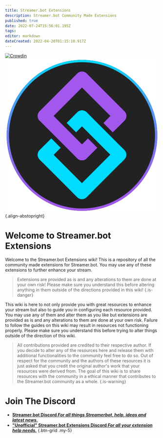 ```yaml
---
title: Streamer.bot Extensions
description: Streamer.bot Community Made Extensions
published: true
date: 2022-07-24T15:56:01.195Z
tags: 
editor: markdown
dateCreated: 2022-04-20T01:15:10.917Z
---
```


[![Crowdin](https://badges.crowdin.net/streamer-bot-extensions-wiki/localized.svg)](https://translate.botextensions.dev/project/streamer-bot-extensions-wiki)
![streamerbot.png](./logos/streamerbot.png){.align-abstopright}
# Welcome to Streamer.bot Extensions

Welcome to the Streamer.bot Extensions wiki! This is a repository of all the community made extensions for Streamer.bot. You may use any of these extensions to further enhance your stream.

>Extensions are provided as is and any alterations to them are done at your own risk!
Please make sure you understand this before altering anything in them outside of the directions provided in this wiki!
{.is-danger}

This wiki is here to not only provide you with great resources to enhance your stream but also to guide you in configuring each resource provided. You may use any of them and alter them as you like but extensions are provided as is and any alterations to them are done at your own risk. Failure to follow the guides on this wiki may result in resources not functioning properly. Please make sure you understand this before trying to alter things outside of the direction of this wiki.

>All contributions provided are credited to their respective author.
If you decide to alter any of the resources here and release them with additional functionalities to the community feel free to do so.
Out of respect for the community and the authors of these resources it is just asked that you credit the original author's work that your resources were derived from.
The goal of this wiki is to share resources with the community in a ethical manner that contributes to the Streamer.bot community as a whole.
{.is-warning}

# Join The Discord

- [<i class="mdi mdi-discord text--discord"></i>**Streamer.bot Discord *For all things Streamerbot, help, ideas and latest news.***](https://discord.gg/6jBaYeatnZ)
- [<i class="mdi mdi-discord text--discord"></i>**"Unofficial" Streamer.bot Extensions Discord *For all your extension help needs.***](https://discord.gg/a9ttKtkUZ7)
{.btn-grid .my-5}


